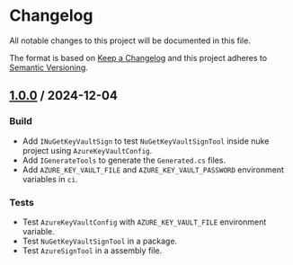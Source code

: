 ﻿# Changelog
All notable changes to this project will be documented in this file.

The format is based on [Keep a Changelog](http://keepachangelog.com/en/1.0.0/)
and this project adheres to [Semantic Versioning](http://semver.org/spec/v2.0.0.html).

## [1.0.0] / 2024-12-04
### Build
- Add `INuGetKeyVaultSign` to test `NuGetKeyVaultSignTool` inside nuke project using `AzureKeyVaultConfig`.
- Add `IGenerateTools` to generate the `Generated.cs` files.
- Add `AZURE_KEY_VAULT_FILE` and `AZURE_KEY_VAULT_PASSWORD` environment variables in `ci`.
### Tests
- Test `AzureKeyVaultConfig` with `AZURE_KEY_VAULT_FILE` environment variable.
- Test `NuGetKeyVaultSignTool` in a package.
- Test `AzureSignTool` in a assembly file.

[vNext]: ../../compare/1.0.0...HEAD
[1.0.0]: ../../compare/1.0.0